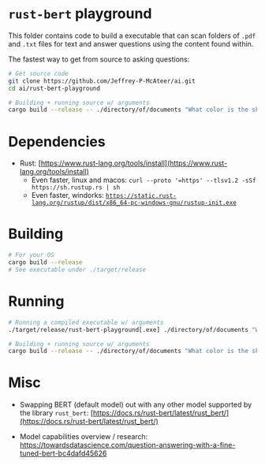
# `rust-bert` playground

This folder contains code to build a executable that can scan folders of `.pdf` and `.txt` files for text
and answer questions using the content found within.

The fastest way to get from source to asking questions:
```bash
# Get source code
git clone https://github.com/Jeffrey-P-McAteer/ai.git
cd ai/rust-bert-playground

# Building + running source w/ arguments
cargo build --release -- ./directory/of/documents "What color is the sky?"
```

# Dependencies

 - Rust: [https://www.rust-lang.org/tools/install](https://www.rust-lang.org/tools/install)
    - Even faster, linux and macos: `curl --proto '=https' --tlsv1.2 -sSf https://sh.rustup.rs | sh`
    - Even faster, windorks: [`https://static.rust-lang.org/rustup/dist/x86_64-pc-windows-gnu/rustup-init.exe`](https://static.rust-lang.org/rustup/dist/x86_64-pc-windows-gnu/rustup-init.exe)


# Building

```bash
# For your OS
cargo build --release
# See executable under ./target/release
```

# Running

```bash
# Running a compiled executable w/ arguments
./target/release/rust-bert-playground[.exe] ./directory/of/documents "What color is the sky?"

# Building + running source w/ arguments
cargo build --release -- ./directory/of/documents "What color is the sky?"
```

# Misc

 - Swapping BERT (default model) out with any other model supported by the library `rust_bert`: [https://docs.rs/rust-bert/latest/rust_bert/](https://docs.rs/rust-bert/latest/rust_bert/)

 - Model capabilities overview / research: https://towardsdatascience.com/question-answering-with-a-fine-tuned-bert-bc4dafd45626





